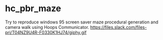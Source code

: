 # hc_pbr_maze

Try to reproduce windows 95 screen saver maze procedural generation and camera walk using Hoops Communicator.
https://files.slack.com/files-pri/T04NZ9U4R-F0330K1HJ74/giphy.gif
